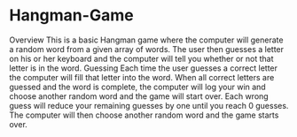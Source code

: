 # Hangman-Game
Overview
    This is a basic Hangman game where the computer will generate a random word from a given array of words. The user then guesses a letter on his or her keyboard and the computer will tell you whether or not that letter is in the word.
Guessing
    Each time the user guesses a correct letter the computer will fill that letter into the word. When all correct letters are guessed and the word is complete, the computer will log your win and choose another random word and the game will start over.
    Each wrong guess will reduce your remaining guesses by one until you reach 0 guesses. The computer will then choose another random word and the game starts over.
